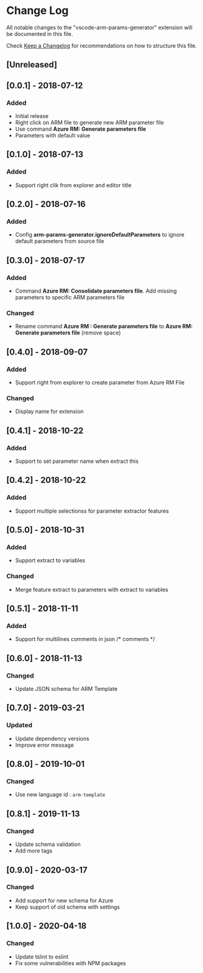 # Change Log
All notable changes to the "vscode-arm-params-generator" extension will be documented in this file.

Check [Keep a Changelog](http://keepachangelog.com/) for recommendations on how to structure this file.

## [Unreleased]

## [0.0.1] - 2018-07-12
### Added
- Initial release
- Right click on ARM file to generate new ARM parameter file
- Use command **Azure RM: Generate parameters file**
- Parameters with default value

## [0.1.0] - 2018-07-13
### Added
- Support right clik from explorer and editor title

## [0.2.0] - 2018-07-16
### Added 
- Config **arm-params-generator.ignoreDefaultParameters** to ignore default parameters from source file

## [0.3.0] - 2018-07-17
### Added 
- Command **Azure RM: Consolidate parameters file**. Add missing parameters to specific ARM parameters file 
### Changed
- Rename command **Azure RM : Generate parameters file** to  **Azure RM: Generate parameters file** (remove space)


## [0.4.0] - 2018-09-07
### Added
- Support right from explorer to create parameter from Azure RM File
### Changed
- Display name for extension

## [0.4.1] - 2018-10-22
### Added
- Support to set parameter name when extract this

## [0.4.2] - 2018-10-22
### Added
- Support multiple selectionss for parameter extractor features

## [0.5.0] - 2018-10-31
### Added
- Support extract to variables
### Changed
- Merge feature extract to parameters with extract to variables

## [0.5.1] - 2018-11-11
### Added
- Support for multilines comments in json /* comments */

## [0.6.0] - 2018-11-13
### Changed
- Update JSON schema for ARM Template

## [0.7.0] - 2019-03-21
### Updated
- Update dependency versions
- Improve error message

## [0.8.0] - 2019-10-01
### Changed
- Use new language id : `arm-template`

## [0.8.1] - 2019-11-13
### Changed

- Update schema validation
- Add more tags


## [0.9.0] - 2020-03-17
### Changed

- Add support for new schema for Azure
- Keep support of old schema with settings


## [1.0.0] - 2020-04-18
### Changed

- Update tslint to eslint
- Fix some vulnerabilities with NPM packages
